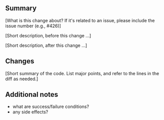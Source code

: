 <!---
Hi there!  Some things to double-check prior to submission:

- did you recently update this branch with upstream master,
  to ensure everything works together?
- did you `npm test` ?
- have you added any new tape tests to verify your change?
- did you update any relevant documentation?

Thanks very much!
-->

## Summary

[What is this change about?  If it's related to an issue, please include the issue number (e.g., #426)]

[Short description, before this change ...]

[Short description, after this change ...]

## Changes

[Short summary of the code.  List major points, and refer to the lines in the diff as needed.]

## Additional notes

* what are success/failure conditions?
* any side effects?


<!-- You can erase any parts of this template if they're not applicable.  Cheers! -->
